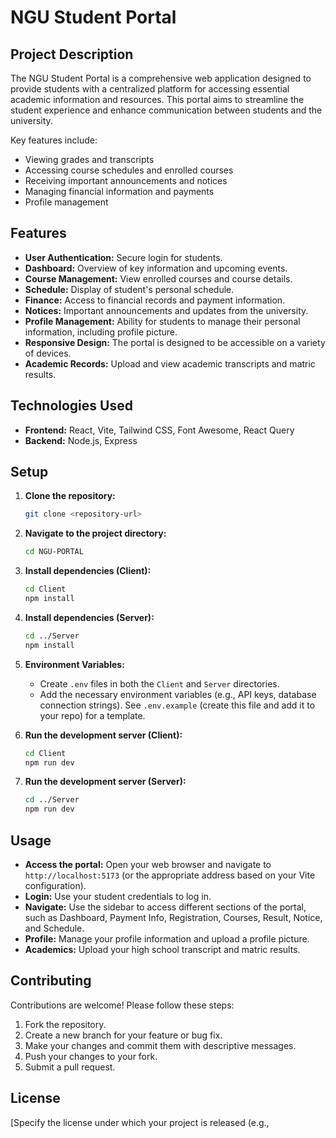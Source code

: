 # NGU Student Portal

## Project Description

The NGU Student Portal is a comprehensive web application designed to provide students with a centralized platform for accessing essential academic information and resources. This portal aims to streamline the student experience and enhance communication between students and the university.

Key features include:

*   Viewing grades and transcripts
*   Accessing course schedules and enrolled courses
*   Receiving important announcements and notices
*   Managing financial information and payments
*   Profile management

## Features

*   **User Authentication:** Secure login for students.
*   **Dashboard:** Overview of key information and upcoming events.
*   **Course Management:** View enrolled courses and course details.
*   **Schedule:** Display of student's personal schedule.
*   **Finance:** Access to financial records and payment information.
*   **Notices:** Important announcements and updates from the university.
*   **Profile Management:** Ability for students to manage their personal information, including profile picture.
*   **Responsive Design:** The portal is designed to be accessible on a variety of devices.
*   **Academic Records:** Upload and view academic transcripts and matric results.

## Technologies Used

*   **Frontend:** React, Vite, Tailwind CSS, Font Awesome, React Query
*   **Backend:** Node.js, Express

## Setup

1.  **Clone the repository:**

    ```bash
    git clone <repository-url>
    ```

2.  **Navigate to the project directory:**

    ```bash
    cd NGU-PORTAL
    ```

3.  **Install dependencies (Client):**

    ```bash
    cd Client
    npm install
    ```

4.  **Install dependencies (Server):**

    ```bash
    cd ../Server
    npm install
    ```

5.  **Environment Variables:**

    *   Create `.env` files in both the `Client` and `Server` directories.
    *   Add the necessary environment variables (e.g., API keys, database connection strings). See `.env.example` (create this file and add it to your repo) for a template.

6.  **Run the development server (Client):**

    ```bash
    cd Client
    npm run dev
    ```

7.  **Run the development server (Server):**

    ```bash
    cd ../Server
    npm run dev
    ```

## Usage

*   **Access the portal:** Open your web browser and navigate to `http://localhost:5173` (or the appropriate address based on your Vite configuration).
*   **Login:** Use your student credentials to log in.
*   **Navigate:** Use the sidebar to access different sections of the portal, such as Dashboard, Payment Info, Registration, Courses, Result, Notice, and Schedule.
*   **Profile:** Manage your profile information and upload a profile picture.
*   **Academics:** Upload your high school transcript and matric results.

## Contributing

Contributions are welcome! Please follow these steps:

1.  Fork the repository.
2.  Create a new branch for your feature or bug fix.
3.  Make your changes and commit them with descriptive messages.
4.  Push your changes to your fork.
5.  Submit a pull request.

## License

[Specify the license under which your project is released (e.g.,
